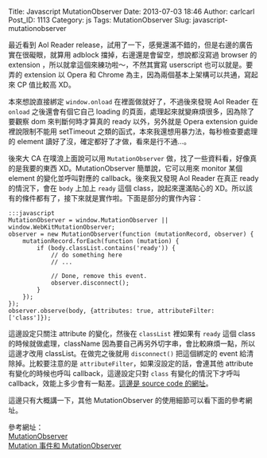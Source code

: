 Title: Javascript MutationObserver
Date: 2013-07-03 18:46
Author: carlcarl
Post_ID: 1113
Category: js
Tags: MutationObserver
Slug: javascript-mutationobserver

最近看到 Aol Reader release，試用了一下，感覺還滿不錯的，但是右邊的廣告實在很礙眼，就算用
adblock 擋掉，右邊還是會留空，想說都沒寫過 browser 的 extension
，所以就拿這個來練功啦～，不然其實寫 userscript 也可以就是。要弄的
extension 以 Opera 和 Chrome 為主，因為兩個基本上架構可以共通，寫起來 CP
值比較高 XD。

<!--more-->

本來想說直接綁定 `window.onload` 在裡面做就好了，不過後來發現 Aol Reader
在 `onload` 之後還會有個它自己 loading
的頁面，處理起來就變麻煩很多，因為除了要觀察 dom 來判斷何時才算真的
ready 以外，另外就是 Opera extension guide 裡說限制不能用 setTimeout
之類的函式，本來我還想用暴力法，每秒檢查要處理的 element
讀好了沒，確定都好了才做，看來是行不通...。

後來大 CA 在噗浪上面說可以用 `MutationObserver`
做，找了一些資料看，好像真的是我要的東西 XD。MutationObserver
簡單說，它可以用來 monitor 某個 element 的變化並呼叫對應的
callback。後來我又發現 Aol Reader 在真正 ready 的情況下，會在 `body`
上加上 `ready` 這個 class，說起來還滿貼心的
XD。所以該有的條件都有了，接下來就是實作啦。下面是部分的實作內容：

	:::javascript
    MutationObserver = window.MutationObserver || window.WebKitMutationObserver;
    observer = new MutationObserver(function (mutationRecord, observer) {
        mutationRecord.forEach(function (mutation) {
            if (body.classList.contains('ready')) {
                // do something here
                // ...

                // Done, remove this event.
                observer.disconnect();
            }
        });
    });
    observer.observe(body, {attributes: true, attributeFilter: ['class']});

這邊設定只關注 attribute 的變化，然後在 `classList` 裡如果有 `ready`
這個 class 的時候就做處理，className
因為要自己再另外切字串，會比較麻煩一點，所以這邊才改用
classList。在做完之後就用 `disconnect()` 把這個綁定的 event
給清除掉。比較要注意的是 `attributeFilter`，如果沒設定的話，會連其他
attribute 有變化的時候也呼叫 callback，這邊設定只對 `class`
有變化的情況下才呼叫 callback，效能上多少會有一點差。[這邊是 source code
的網址][]。

這邊只有大概講一下，其他 MutationObserver
的使用細節可以看下面的參考網址。

參考網址：  
[MutationObserver][]  
[Mutation 事件和 MutationObserver][]

  [這邊是 source code 的網址]: https://github.com/carlcarl/Aol-Reader-No-ads
  [MutationObserver]: https://developer.mozilla.org/zh-CN/docs/DOM/MutationObserver
  [Mutation 事件和 MutationObserver]: http://chrisyip.im/post/mutation-events-and-mutationobserver/
